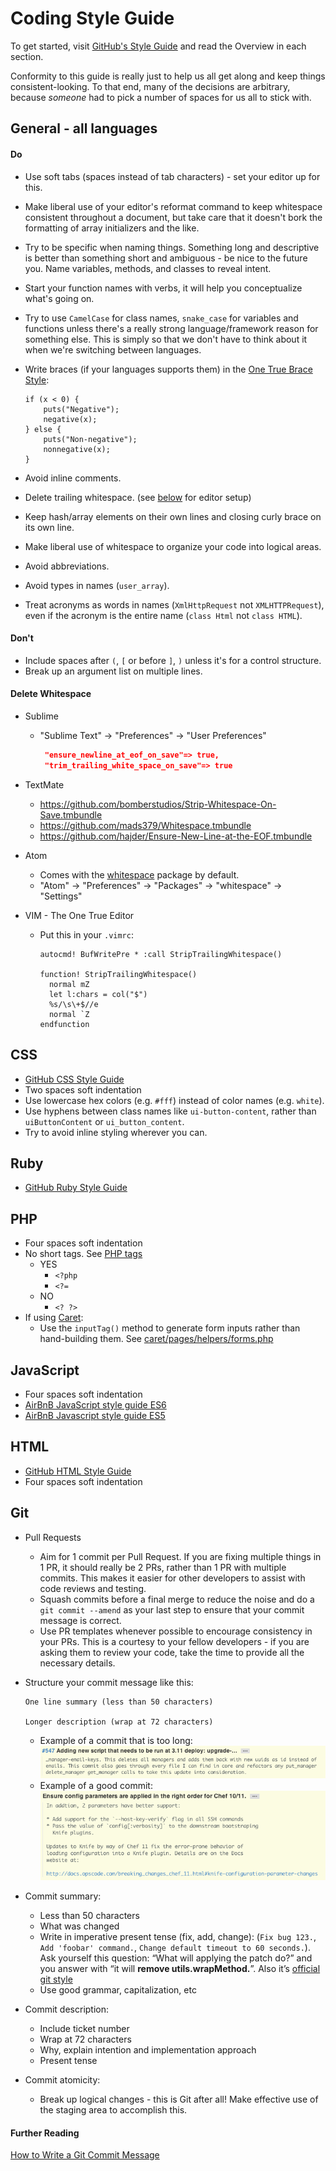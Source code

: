 Coding Style Guide
================================================================================

To get started, visit [GitHub's Style Guide](https://github.com/styleguide/) and read the Overview in each section.

Conformity to this guide is really just to help us all get along and keep things consistent-looking. To that end, many of the decisions are arbitrary, because *someone* had to pick a number of spaces for us all to stick with.

General - all languages
--------------------------------------------------------------------------------
#### Do
* Use soft tabs (spaces instead of tab characters) - set your editor up for this.
* Make liberal use of your editor's reformat command to keep
    whitespace consistent throughout a document, but take care that it doesn't bork
    the formatting of array initializers and the like.
* Try to be specific when naming things. Something long and descriptive is better than something short and ambiguous - be nice to the future you. Name variables, methods, and classes to reveal intent.
* Start your function names with verbs, it will help you conceptualize what's going on.
* Try to use `CamelCase` for class names, `snake_case` for variables and functions unless there's a really strong language/framework reason for something else. This is simply so that we don't have to think about it when we're switching between languages.
* Write braces (if your languages supports them) in the [One True Brace Style](https://en.wikipedia.org/wiki/Indentation_style#Variant:_1TBS_(OTBS)):

    ```
    if (x < 0) {
        puts("Negative");
        negative(x);
    } else {
        puts("Non-negative");
        nonnegative(x);
    }
    ```
* Avoid inline comments.
* Delete trailing whitespace. (see [below](https://github.com/rednovalabs/guides/tree/master/code_style#delete-whitespace) for editor setup)
* Keep hash/array elements on their own lines and closing curly brace on its own line.
* Make liberal use of whitespace to organize your code into logical areas.
* Avoid abbreviations.
* Avoid types in names (`user_array`).
* Treat acronyms as words in names (`XmlHttpRequest` not `XMLHTTPRequest`), even if the acronym is the entire name (`class Html` not `class HTML`).

#### Don't
* Include spaces after `(`, `[` or before `]`, `)` unless it's for a control structure.
* Break up an argument list on multiple lines.

#### Delete Whitespace
* Sublime
  * "Sublime Text" -> "Preferences" -> "User Preferences"

    ```json
     "ensure_newline_at_eof_on_save"=> true,
     "trim_trailing_white_space_on_save"=> true
     ```

* TextMate
  * https://github.com/bomberstudios/Strip-Whitespace-On-Save.tmbundle
  * https://github.com/mads379/Whitespace.tmbundle
  * https://github.com/hajder/Ensure-New-Line-at-the-EOF.tmbundle

* Atom
  * Comes with the [whitespace](https://atom.io/packages/whitespace) package by default.
  * "Atom" -> "Preferences" -> "Packages" -> "whitespace" -> "Settings"

* VIM - The One True Editor
  * Put this in your `.vimrc`:
    ```
    autocmd! BufWritePre * :call StripTrailingWhitespace()

    function! StripTrailingWhitespace()
      normal mZ
      let l:chars = col("$")
      %s/\s\+$//e
      normal `Z
    endfunction
    ```

CSS
--------------------------------------------------------------------------------
* [GitHub CSS Style Guide](https://github.com/styleguide/css)
* Two spaces soft indentation
* Use lowercase hex colors (e.g. `#fff`) instead of color names (e.g. `white`).
* Use hyphens between class names like `ui-button-content`, rather than `uiButtonContent` or `ui_button_content`.
* Try to avoid inline styling wherever you can.

Ruby
--------------------------------------------------------------------------------
* [GitHub Ruby Style Guide](https://github.com/styleguide/ruby)

PHP
--------------------------------------------------------------------------------
* Four spaces soft indentation
* No short tags. See [PHP tags](http://php.net/manual/en/language.basic-syntax.phptags.php)
    * YES
        * `<?php `
        * `<?= `
    * NO
        * `<? ?>`
* If using [Caret](https://github.com/rednovalabs/caret):
    * Use the `inputTag()` method to generate form inputs rather than hand-building
        them. See [caret/pages/helpers/forms.php](https://github.com/rednovalabs/caret/blob/master/pages/helpers/forms.php)

JavaScript
--------------------------------------------------------------------------------
* Four spaces soft indentation
* [AirBnB JavaScript style guide ES6](https://github.com/airbnb/javascript)
* [AirBnB Javascript style guide ES5](https://github.com/airbnb/javascript/tree/es5-deprecated/es5)

HTML
--------------------------------------------------------------------------------
* [GitHub HTML Style Guide](https://github.com/styleguide/templates)
* Four spaces soft indentation

Git
--------------------------------------------------------------------------------
* Pull Requests
    * Aim for 1 commit per Pull Request.  If you are fixing multiple things in 1 PR, it should really be 2 PRs, rather than 1 PR with multiple commits. This makes it easier for other developers to assist with code reviews and testing.
    * Squash commits before a final merge to reduce the noise and do a `git commit --amend` as your last step to ensure that your commit message is correct.
    * Use PR templates whenever possible to encourage consistency in your PRs. This is a courtesy to your fellow developers - if you are asking them to review your code, take the time to provide all the necessary details.
* Structure your commit message like this:

    ```
    One line summary (less than 50 characters)

    Longer description (wrap at 72 characters)
    ```
    * Example of a commit that is too long:
        ![poor commit](poor-commit-example.png)
    * Example of a good commit:
        ![poor commit](good-commit-example.png)
* Commit summary:
    * Less than 50 characters
    * What was changed
    * Write in imperative present tense (fix, add, change): (`Fix bug 123.`, `Add 'foobar' command.`, `Change default timeout to 60 seconds.`).
      Ask yourself this question: “What will applying the patch do?”
      and you answer with “it will **remove utils.wrapMethod.**”.
      Also it’s
      [official git style](http://repo.or.cz/w/git.git?a=blob;f=Documentation/SubmittingPatches;hb=HEAD)
    * Use good grammar, capitalization, etc
* Commit description:
    * Include ticket number
    * Wrap at 72 characters
    * Why, explain intention and implementation approach
    * Present tense
* Commit atomicity:
    * Break up logical changes - this is Git after all! Make effective use of
        the staging area to accomplish this.

#### Further Reading
[How to Write a Git Commit Message](https://chris.beams.io/posts/git-commit/)
